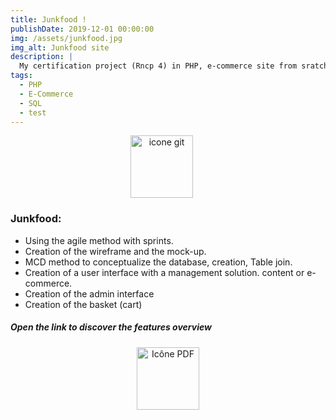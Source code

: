 ```yaml
---
title: Junkfood !
publishDate: 2019-12-01 00:00:00
img: /assets/junkfood.jpg
img_alt: Junkfood site
description: |
  My certification project (Rncp 4) in PHP, e-commerce site from sratch and without framework.
tags:
  - PHP
  - E-Commerce
  - SQL
  - test
---
```


<div style="text-align:center;">
  <a href="https://github.com/Asper-01/TP-OCR-PHP-CRUD" target="_blank" style="margin-right: 20px;">
    <img src="/assets/Git.png" alt="icone git" width="100">
  </a>
</div>




### Junkfood:
- Using the agile method with sprints.
- Creation of the wireframe and the mock-up.
- MCD method to conceptualize the database, creation, Table join.
- Creation of a user interface with a management solution.
content or e-commerce.
- Creation of the admin interface
- Creation of the basket (cart)


##### Open the link to discover the features overview

<div style="text-align:center;">
  <a href="/assets/Junkfood.pdf" target="_blank">
    <img src="/assets/pdf.png" alt="Icône PDF" width="100">
  </a>
</div>

